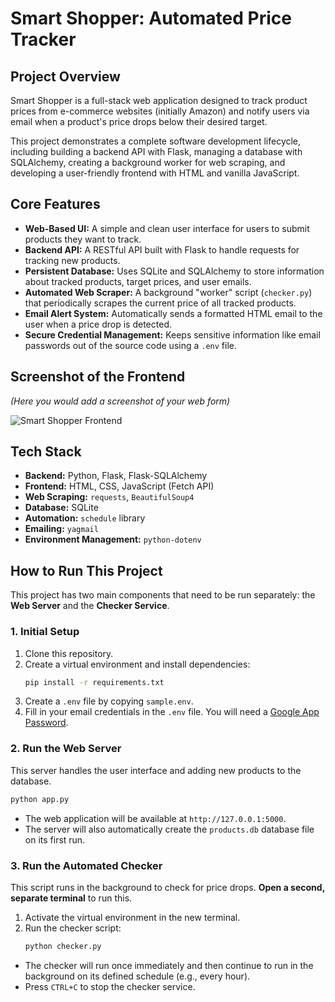 # Smart Shopper: Automated Price Tracker

## Project Overview

Smart Shopper is a full-stack web application designed to track product prices from e-commerce websites (initially Amazon) and notify users via email when a product's price drops below their desired target.

This project demonstrates a complete software development lifecycle, including building a backend API with Flask, managing a database with SQLAlchemy, creating a background worker for web scraping, and developing a user-friendly frontend with HTML and vanilla JavaScript.

## Core Features

- **Web-Based UI:** A simple and clean user interface for users to submit products they want to track.
- **Backend API:** A RESTful API built with Flask to handle requests for tracking new products.
- **Persistent Database:** Uses SQLite and SQLAlchemy to store information about tracked products, target prices, and user emails.
- **Automated Web Scraper:** A background "worker" script (`checker.py`) that periodically scrapes the current price of all tracked products.
- **Email Alert System:** Automatically sends a formatted HTML email to the user when a price drop is detected.
- **Secure Credential Management:** Keeps sensitive information like email passwords out of the source code using a `.env` file.

## Screenshot of the Frontend

*(Here you would add a screenshot of your web form)*

![Smart Shopper Frontend](<img width="1432" height="689" alt="smart_shopper_price" src="https://github.com/user-attachments/assets/b0940a15-e9ce-4190-ac51-d598cd9612b5" />
)

## Tech Stack

- **Backend:** Python, Flask, Flask-SQLAlchemy
- **Frontend:** HTML, CSS, JavaScript (Fetch API)
- **Web Scraping:** `requests`, `BeautifulSoup4`
- **Database:** SQLite
- **Automation:** `schedule` library
- **Emailing:** `yagmail`
- **Environment Management:** `python-dotenv`

## How to Run This Project

This project has two main components that need to be run separately: the **Web Server** and the **Checker Service**.

### 1. Initial Setup

1.  Clone this repository.
2.  Create a virtual environment and install dependencies:
    ```bash
    pip install -r requirements.txt
    ```
3.  Create a `.env` file by copying `sample.env`.
4.  Fill in your email credentials in the `.env` file. You will need a [Google App Password](https://support.google.com/accounts/answer/185833).

### 2. Run the Web Server

This server handles the user interface and adding new products to the database.

```bash
python app.py
```
-   The web application will be available at `http://127.0.0.1:5000`.
-   The server will also automatically create the `products.db` database file on its first run.

### 3. Run the Automated Checker

This script runs in the background to check for price drops. **Open a second, separate terminal** to run this.

1.  Activate the virtual environment in the new terminal.
2.  Run the checker script:
    ```bash
    python checker.py
    ```
-   The checker will run once immediately and then continue to run in the background on its defined schedule (e.g., every hour).
-   Press `CTRL+C` to stop the checker service.
